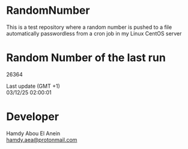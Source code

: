 # RandomNumber    
This is a test repository where a random number is pushed to a file automatically passwordless from a cron job in my Linux CentOS server    
# Random Number of the last run   
26364
      
Last update (GMT +1)    
03/12/25 02:00:01
# Developer    
Hamdy Abou El Anein   
hamdy.aea@protonmail.com
